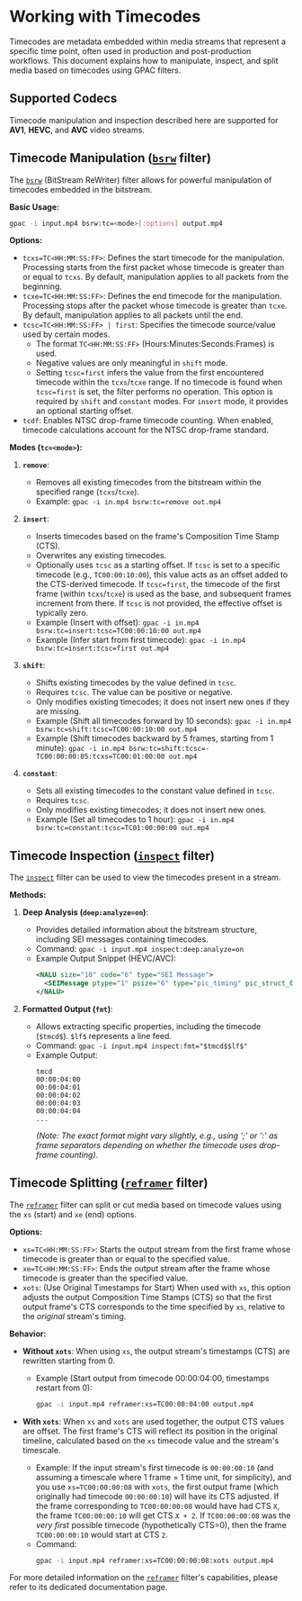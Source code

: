 # Working with Timecodes

Timecodes are metadata embedded within media streams that represent a specific time point, often used in production and post-production workflows. This document explains how to manipulate, inspect, and split media based on timecodes using GPAC filters.

## Supported Codecs

Timecode manipulation and inspection described here are supported for **AV1**, **HEVC**, and **AVC** video streams.

## Timecode Manipulation ([`bsrw`](bsrw) filter)

The [`bsrw`](bsrw) (BitStream ReWriter) filter allows for powerful manipulation of timecodes embedded in the bitstream.

**Basic Usage:**

```bash
gpac -i input.mp4 bsrw:tc=<mode>[:options] output.mp4
```

**Options:**

- `tcxs=TC<HH:MM:SS:FF>`: Defines the start timecode for the manipulation. Processing starts from the first packet whose timecode is greater than or equal to `tcxs`. By default, manipulation applies to all packets from the beginning.
- `tcxe=TC<HH:MM:SS:FF>`: Defines the end timecode for the manipulation. Processing stops after the packet whose timecode is greater than `tcxe`. By default, manipulation applies to all packets until the end.
- `tcsc=TC<HH:MM:SS:FF> | first`: Specifies the timecode source/value used by certain modes.
  - The format `TC<HH:MM:SS:FF>` (Hours:Minutes:Seconds:Frames) is used.
  - Negative values are only meaningful in `shift` mode.
  - Setting `tcsc=first` infers the value from the first encountered timecode within the `tcxs`/`tcxe` range. If no timecode is found when `tcsc=first` is set, the filter performs no operation. This option is required by `shift` and `constant` modes. For `insert` mode, it provides an optional starting offset.
- `tcdf`: Enables NTSC drop-frame timecode counting. When enabled, timecode calculations account for the NTSC drop-frame standard.

**Modes (`tc=<mode>`):**

1.  **`remove`**:

    - Removes all existing timecodes from the bitstream within the specified range (`tcxs`/`tcxe`).
    - Example: `gpac -i in.mp4 bsrw:tc=remove out.mp4`

2.  **`insert`**:

    - Inserts timecodes based on the frame's Composition Time Stamp (CTS).
    - Overwrites any existing timecodes.
    - Optionally uses `tcsc` as a starting offset. If `tcsc` is set to a specific timecode (e.g., `TC00:00:10:00`), this value acts as an offset added to the CTS-derived timecode. If `tcsc=first`, the timecode of the first frame (within `tcxs`/`tcxe`) is used as the base, and subsequent frames increment from there. If `tcsc` is not provided, the effective offset is typically zero.
    - Example (Insert with offset): `gpac -i in.mp4 bsrw:tc=insert:tcsc=TC00:00:10:00 out.mp4`
    - Example (Infer start from first timecode): `gpac -i in.mp4 bsrw:tc=insert:tcsc=first out.mp4`

3.  **`shift`**:

    - Shifts existing timecodes by the value defined in `tcsc`.
    - Requires `tcsc`. The value can be positive or negative.
    - Only modifies existing timecodes; it does not insert new ones if they are missing.
    - Example (Shift all timecodes forward by 10 seconds): `gpac -i in.mp4 bsrw:tc=shift:tcsc=TC00:00:10:00 out.mp4`
    - Example (Shift timecodes backward by 5 frames, starting from 1 minute): `gpac -i in.mp4 bsrw:tc=shift:tcsc=-TC00:00:00:05:tcxs=TC00:01:00:00 out.mp4`

4.  **`constant`**:
    - Sets all existing timecodes to the constant value defined in `tcsc`.
    - Requires `tcsc`.
    - Only modifies existing timecodes; it does not insert new ones.
    - Example (Set all timecodes to 1 hour): `gpac -i in.mp4 bsrw:tc=constant:tcsc=TC01:00:00:00 out.mp4`

## Timecode Inspection ([`inspect`](inspect) filter)

The [`inspect`](inspect) filter can be used to view the timecodes present in a stream.

**Methods:**

1.  **Deep Analysis (`deep:analyze=on`)**:

    - Provides detailed information about the bitstream structure, including SEI messages containing timecodes.
    - Command: `gpac -i input.mp4 inspect:deep:analyze=on`
    - Example Output Snippet (HEVC/AVC):
      ```xml
      <NALU size="10" code="6" type="SEI Message">
        <SEIMessage ptype="1" psize="6" type="pic_timing" pic_struct_0="0" num_clock_ts="1" clock_timestamp_flag_0="1" nuit_field_based_flag_0="0" counting_type_0="0" full_timestamp_flag_0="1" discontinuity_flag_0="0" cnt_dropped_flag_0="0" time_code_0="00:00:07:07"/>
      </NALU>
      ```

2.  **Formatted Output (`fmt`)**:
    - Allows extracting specific properties, including the timecode (`$tmcd$`). `$lf$` represents a line feed.
    - Command: `gpac -i input.mp4 inspect:fmt="$tmcd$$lf$"`
    - Example Output:
      ```
      tmcd
      00:00:04:00
      00:00:04:01
      00:00:04:02
      00:00:04:03
      00:00:04:04
      ...
      ```
      _(Note: The exact format might vary slightly, e.g., using ';' or ':' as frame separators depending on whether the timecode uses drop-frame counting)._

## Timecode Splitting ([`reframer`](reframer) filter)

The [`reframer`](reframer) filter can split or cut media based on timecode values using the `xs` (start) and `xe` (end) options.

**Options:**

- `xs=TC<HH:MM:SS:FF>`: Starts the output stream from the first frame whose timecode is greater than or equal to the specified value.
- `xe=TC<HH:MM:SS:FF>`: Ends the output stream after the frame whose timecode is greater than the specified value.
- `xots`: (Use Original Timestamps for Start) When used with `xs`, this option adjusts the output Composition Time Stamps (CTS) so that the first output frame's CTS corresponds to the time specified by `xs`, relative to the _original_ stream's timing.

**Behavior:**

- **Without `xots`**: When using `xs`, the output stream's timestamps (CTS) are rewritten starting from 0.

  - Example (Start output from timecode 00:00:04:00, timestamps restart from 0):
    ```bash
    gpac -i input.mp4 reframer:xs=TC00:00:04:00 output.mp4
    ```

- **With `xots`**: When `xs` and `xots` are used together, the output CTS values are offset. The first frame's CTS will reflect its position in the original timeline, calculated based on the `xs` timecode value and the stream's timescale.
  - Example: If the input stream's first timecode is `00:00:00:10` (and assuming a timescale where 1 frame = 1 time unit, for simplicity), and you use `xs=TC00:00:00:08` with `xots`, the first output frame (which originally had timecode `00:00:00:10`) will have its CTS adjusted. If the frame corresponding to `TC00:00:00:08` would have had CTS `X`, the frame `TC00:00:00:10` will get CTS `X + 2`. If `TC00:00:00:08` was the _very first_ possible timecode (hypothetically CTS=0), then the frame `TC00:00:00:10` would start at CTS `2`.
  - Command:
    ```bash
    gpac -i input.mp4 reframer:xs=TC00:00:00:08:xots output.mp4
    ```

For more detailed information on the [`reframer`](reframer) filter's capabilities, please refer to its dedicated documentation page.
